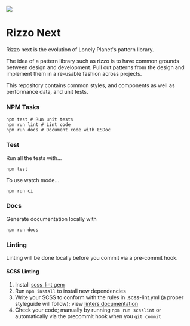 ![](https://doc.esdoc.org/github.com/lonelyplanet/rizzo-next/badge.svg)
# Rizzo Next
Rizzo next is the evolution of Lonely Planet's pattern library. 

The idea of a pattern library such as rizzo is to have common grounds between design and development. Pull out patterns
from the design and implement them in a re-usable fashion across projects.

This repository contains common styles, and components as well as performance data, and unit tests.

### NPM Tasks
```shell
npm test # Run unit tests
npm run lint # Lint code
npm run docs # Document code with ESDoc
```

### Test
Run all the tests with...

```shell
npm test
```

To use watch mode...

```shell
npm run ci
```

### Docs
Generate documentation locally with

```shell
npm run docs
```

### Linting

Linting will be done locally before you commit via a pre-commit hook.

#### SCSS Linting

1. Install [scss_lint gem](https://github.com/brigade/scss-lint#installation)
2. Run `npm install` to install new dependencies
3. Write your SCSS to conform with the rules in .scss-lint.yml (a proper styleguide will follow); view [linters documentation](https://github.com/brigade/scss-lint/blob/master/lib/scss_lint/linter/README.md)
4. Check your code; manually by running `npm run scsslint` or automatically via the precommit hook when you `git commit`
